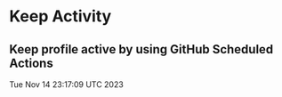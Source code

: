 # Keep Activity 
Keep profile active by using GitHub Scheduled Actions
--- 
Tue Nov 14 23:17:09 UTC 2023